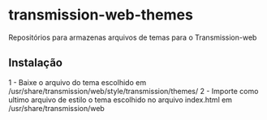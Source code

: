 # transmission-web-themes
Repositórios para armazenas arquivos de temas para o Transmission-web

## Instalação

1 - Baixe o arquivo do tema escolhido em /usr/share/transmission/web/style/transmission/themes/
2 - Importe como ultimo arquivo de estilo o tema escolhido no arquivo index.html em /usr/share/transmission/web
